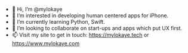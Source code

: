 - 👋 Hi, I’m @mylokaye
- 👀 I’m interested in developing human centered apps for iPhone.
- 🌱 I’m currently learning Python, Swift.
- 💞️ I’m looking to collaborate on start-ups and apps which put UX first.
- 📫 Visit my site to get in touch: https://mylokaye.tech or https://www.mylokaye.com

<!---
mylokaye/mylokaye is a ✨ special ✨ repository because its `README.md` (this file) appears on your GitHub profile.
You can click the Preview link to take a look at your changes.
--->
